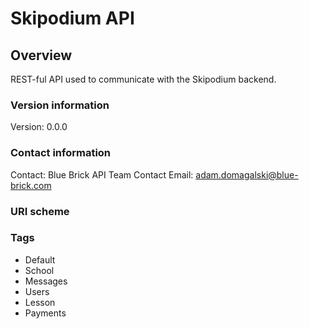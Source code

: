 # Skipodium API

## Overview
REST-ful API used to communicate with the Skipodium backend.

### Version information
Version: 0.0.0

### Contact information
Contact: Blue Brick API Team
Contact Email: adam.domagalski@blue-brick.com

### URI scheme

### Tags

* Default
* School
* Messages
* Users
* Lesson
* Payments
